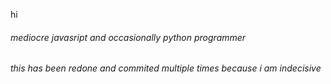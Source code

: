 hi

###### mediocre javasript and occasionally python programmer
###### this has been redone and commited multiple times because i am indecisive 
